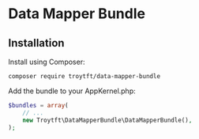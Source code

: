 # Data Mapper Bundle

## Installation
Install using Composer:

```
composer require troytft/data-mapper-bundle
```

Add the bundle to your AppKernel.php:

``` php
$bundles = array(
    // ...
    new Troytft\DataMapperBundle\DataMapperBundle(),
);
```